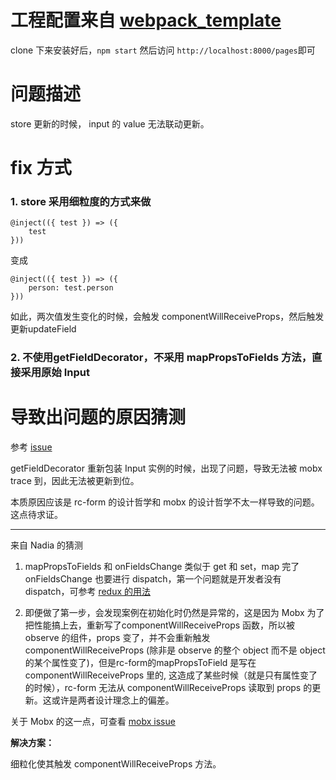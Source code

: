 # 工程配置来自 [webpack_template](https://github.com/devtemplate/webpack_template)

clone 下来安装好后，`npm start` 然后访问 `http://localhost:8000/pages`即可

# 问题描述

store 更新的时候， input 的 value 无法联动更新。

# fix 方式
### 1. store 采用细粒度的方式来做
```
@inject(({ test }) => ({ 
    test
}))
```
变成
```
@inject(({ test }) => ({ 
    person: test.person
}))
```
如此，两次值发生变化的时候，会触发 componentWillReceiveProps，然后触发更新updateField

### 2. 不使用getFieldDecorator，不采用 mapPropsToFields 方法，直接采用原始 Input

# 导致出问题的原因猜测

参考 [issue](https://github.com/mobxjs/mobx-react/issues/281)

getFieldDecorator 重新包装 Input 实例的时候，出现了问题，导致无法被 mobx trace 到，因此无法被更新到位。

本质原因应该是 rc-form 的设计哲学和 mobx 的设计哲学不太一样导致的问题。这点待求证。


--------------------------------------------

来自 Nadia 的猜测


1. mapPropsToFields 和 onFieldsChange 类似于 get 和 set，map 完了 onFieldsChange 也要进行 dispatch，第一个问题就是开发者没有 dispatch，可参考 [redux 的用法](http://react-component.github.io/form/examples/redux.html)

2. 即便做了第一步，会发现案例在初始化时仍然是异常的，这是因为 Mobx 为了把性能搞上去，重新写了componentWillReceiveProps 函数，所以被 observe 的组件，props 变了，并不会重新触发componentWillReceiveProps (除非是 observe 的整个 object 而不是 object 的某个属性变了)，但是rc-form的mapPropsToField 是写在 componentWillReceiveProps 里的, 这造成了某些时候（就是只有属性变了的时候），rc-form 无法从 componentWillReceiveProps 读取到 props 的更新。这或许是两者设计理念上的偏差。

关于 Mobx 的这一点，可查看 [mobx issue](https://github.com/mobxjs/mobx-react/issues/281)


**解决方案：**

细粒化使其触发 componentWillReceiveProps 方法。
